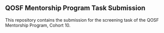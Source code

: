 ## QOSF Mentorship Program Task Submission

This repository contains the submission for the screening task of the QOSF Mentorship Program, Cohort 10.